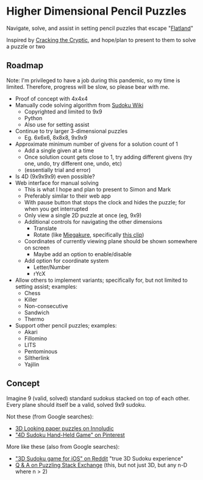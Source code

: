 # Higher Dimensional Pencil Puzzles
Navigate, solve, and assist in setting pencil puzzles that escape "[Flatland](https://www.wired.com/2014/11/geometry-of-flatland/)"

Inspired by [Cracking the Cryptic](https://www.youtube.com/channel/UCC-UOdK8-mIjxBQm_ot1T-Q), and hope/plan to present to them to solve a puzzle or two

## Roadmap
Note: I'm privileged to have a job during this pandemic, so my time is limited. Therefore, progress will be slow, so please bear with me.

 - Proof of concept with 4x4x4
 - Manually code solving algorithm from [Sudoku Wiki](https://www.sudokuwiki.org/sudoku.htm)
   - Copyrighted and limited to 9x9
   - Python
   - Also use for setting assist
 - Continue to try larger 3-dimensional puzzles
   - Eg. 6x6x6, 8x8x8, 9x9x9
 - Approximate minimum number of givens for a solution count of 1
   - Add a single given at a time
   - Once solution count gets close to 1, try adding different givens (try one, undo, try different one, undo, etc) 
   - (essentially trial and error)
 - Is 4D (9x9x9x9) even possible?
 - Web interface for manual solving
   - This is what I hope and plan to present to Simon and Mark
   - Preferably similar to their web app
   - With pause button that stops the clock and hides the puzzle; for when you get interrupted
   - Only view a single 2D puzzle at once (eg, 9x9)
   - Additional controls for navigating the other dimensions
     - Translate
     - Rotate (like [Miegakure](https://miegakure.com), specifically [this clip](https://youtu.be/9yW--eQaA2I?t=43))
   - Coordinates of currently viewing plane should be shown somewhere on screen
     - Maybe add an option to enable/disable
   - Add option for coordinate system
     - Letter/Number
     - rYcX
 - Allow others to implement variants; specifically for, but not limited to setting assist; examples:
   - Chess
   - Killer
   - Non-consecutive
   - Sandwich
   - Thermo
 - Support other pencil puzzles; examples:
   - Akari
   - Fillomino
   - LITS
   - Pentominous
   - Siltherlink
   - Yajilin

## Concept
Imagine 9 (valid, solved) standard sudokus stacked on top of each other. Every plane should itself be a valid, solved 9x9 sudoku.

Not these (from Google searches):

 - [3D Looking paper puzzles on Innoludic](http://www.innoludic.com/sudoku-rule/2015-02-08-20-11-14/3d-simple/13-rule-of-sudoku-3d)
 - ["4D Sudoku Hand-Held Game" on Pinterest](https://www.pinterest.de/pin/175218241722913074/)

More like these (also from Google searches):

 - ["3D Sudoku game for iOS" on Reddit](https://www.reddit.com/r/sudoku/comments/e5qv6n/i_spent_the_last_10_months_developing_a_3d_sudoku/) "true 3D Sudoku experience"
 - [Q & A on Puzzling Stack Exchange](https://puzzling.stackexchange.com/questions/85217/is-this-3d-sudoku-possible) (this, but not just 3D, but any n-D where n > 2)
